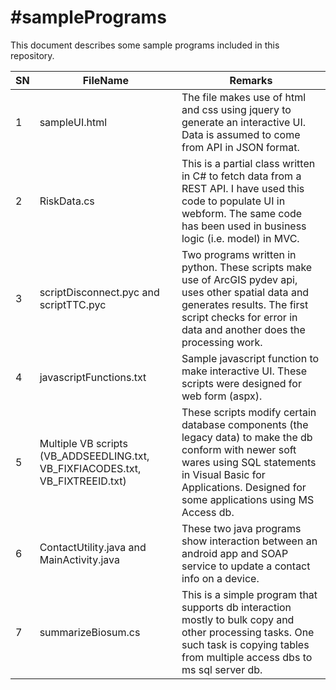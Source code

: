 #samplePrograms
==============  
This document describes some sample programs included in this repository. 

|SN |	FileName          | Remarks            | 
|---|-------------------|-------------------| 
|1  | sampleUI.html     | The file makes use of html and css using jquery to generate an interactive UI. Data is assumed to come from API in JSON format. |  
|2  | RiskData.cs 				| This is a partial class written in C# to fetch data from a REST API. I have used this code to populate UI in webform. The same code has been used in business logic (i.e. model) in MVC.|  
|3  | scriptDisconnect.pyc and scriptTTC.pyc             |Two programs written in python. These scripts make use of ArcGIS pydev api, uses other spatial data and generates results. The first script checks for error in data and another does the processing work.|
|4  |javascriptFunctions.txt | Sample javascript function to make interactive UI. These scripts were designed for web form (aspx).| 
|5  | Multiple VB scripts (VB_ADDSEEDLING.txt, VB_FIXFIACODES.txt, VB_FIXTREEID.txt)| These scripts modify certain database components (the legacy data) to make the db conform with newer soft wares using SQL statements in Visual Basic for Applications. Designed for some applications using MS Access db. | 
|6  | ContactUtility.java and MainActivity.java | These two java programs show interaction between an android app and SOAP service to update a contact info on a device. | 
|7  | summarizeBiosum.cs  |This is a simple program that supports db interaction mostly to bulk copy and other processing tasks. One such task is copying tables from multiple access dbs to ms sql server db. | 
